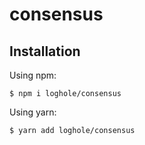# consensus

## Installation

Using npm:

```
$ npm i loghole/consensus
```

Using yarn:

```
$ yarn add loghole/consensus
```
